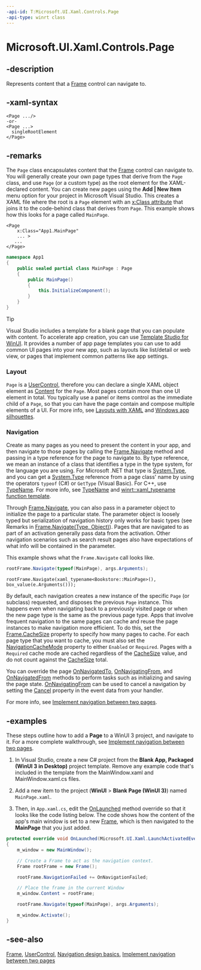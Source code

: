 ```yaml
---
-api-id: T:Microsoft.UI.Xaml.Controls.Page
-api-type: winrt class
---
```


<!-- Class syntax.
public class Page : Windows.UI.Xaml.Controls.UserControl, Windows.UI.Xaml.Controls.IPage, Windows.UI.Xaml.Controls.IPageOverrides
-->

# Microsoft.UI.Xaml.Controls.Page

## -description

Represents content that a [Frame](frame.md) control can navigate to.

## -xaml-syntax

```xaml
<Page .../>
-or-
<Page ...>
  singleRootElement
</Page>
```

## -remarks

The `Page` class encapsulates content that the [Frame](frame.md) control can navigate to. You will generally create your own page types that derive from the `Page` class, and use `Page` (or a custom type) as the root element for the XAML-declared content. You can create new pages using the **Add | New Item** menu option for your project in Microsoft Visual Studio. This creates a XAML file where the root is a `Page` element with an [x:Class attribute](/windows/uwp/xaml-platform/x-class-attribute) that joins it to the code-behind class that derives from `Page`. This example shows how this looks for a page called `MainPage`.

```xaml
<Page
    x:Class="App1.MainPage"
    ... >
   ...
</Page>
```

```csharp
namespace App1
{
    public sealed partial class MainPage : Page
    {
        public MainPage()
        {
            this.InitializeComponent();
        }
    }
}
```

> [!TIP]
> Visual Studio includes a template for a blank page that you can populate with content. To accelerate app creation, you can use [Template Studio for WinUI](https://github.com/microsoft/TemplateStudio#template-studio). It provides a number of app page templates you can use to add common UI pages into your new app, such as layouts like list/detail or web view, or pages that implement common patterns like app settings.

### Layout

`Page` is a [UserControl](usercontrol.md), therefore you can declare a single XAML object element as [Content](usercontrol_content.md) for the `Page`. Most pages contain more than one UI element in total. You typically use a panel or items control as the immediate child of a `Page`, so that you can have the page contain and compose multiple elements of a UI. For more info, see [Layouts with XAML](/windows/apps/design/layout/layouts-with-xaml) and [Windows app silhouettes](/windows/apps/design/basics/app-silhouette).

### Navigation

Create as many pages as you need to present the content in your app, and then navigate to those pages by calling the [Frame.Navigate](frame_navigate_1557370995.md) method and passing in a type reference for the page to navigate to. By type reference, we mean an instance of a class that identifies a type in the type system, for the language you are using. For Microsoft .NET that type is [System.Type](/dotnet/api/system.type?view=dotnet-uwp-10.0&preserve-view=true), and you can get a [System.Type](/dotnet/api/system.type?view=dotnet-uwp-10.0&preserve-view=true) reference from a page class' name by using the operators `typeof` (C#) or `GetType` (Visual Basic). For C++, use [TypeName](/uwp/api/windows.ui.xaml.interop.typename). For more info, see [TypeName](/uwp/api/windows.ui.xaml.interop.typename) and [winrt::xaml_typename function template](/uwp/cpp-ref-for-winrt/xaml-typename).

Through [Frame.Navigate](frame_navigate_1557370995.md), you can also pass in a parameter object to initialize the page to a particular state. The parameter object is loosely typed but serialization of navigation history only works for basic types (see Remarks in [Frame.Navigate(Type, Object)](frame_navigate_1603787821.md)). Pages that are navigated to as part of an activation generally pass data from the activation. Other navigation scenarios such as search result pages also have expectations of what info will be contained in the parameter.

This example shows what the `Frame.Navigate` call looks like.

```csharp
rootFrame.Navigate(typeof(MainPage), args.Arguments);
```

```cppwinrt
rootFrame.Navigate(xaml_typename<Bookstore::MainPage>(), box_value(e.Arguments()));
```

By default, each navigation creates a new instance of the specific `Page` (or subclass) requested, and disposes the previous `Page` instance. This happens even when navigating back to a previously visited page or when the new page type is the same as the previous page type. Apps that involve frequent navigation to the same pages can cache and reuse the page instances to make navigation more efficient. To do this, set the [Frame.CacheSize](frame_cachesize.md) property to specify how many pages to cache. For each page type that you want to cache, you must also set the [NavigationCacheMode](page_navigationcachemode.md) property to either `Enabled` or `Required`. Pages with a `Required` cache mode are cached regardless of the [CacheSize](frame_cachesize.md) value, and do not count against the [CacheSize](frame_cachesize.md) total.

You can override the page [OnNavigatedTo](page_onnavigatedto_1316593960.md), [OnNavigatingFrom](page_onnavigatingfrom_1820075439.md), and [OnNavigatedFrom](page_onnavigatedfrom_1545714785.md) methods to perform tasks such as initializing and saving the page state. [OnNavigatingFrom](page_onnavigatingfrom_1820075439.md) can be used to cancel a navigation by setting the [Cancel](../microsoft.ui.xaml.navigation/navigatingcanceleventargs_cancel.md) property in the event data from your handler.

For more info, see [Implement navigation between two pages](/windows/apps/design/basics/navigate-between-two-pages).

## -examples

These steps outline how to add a **Page** to a WinUI 3 project, and navigate to it. For a more complete walkthrough, see [Implement navigation between two pages](/windows/apps/design/basics/navigate-between-two-pages).

1. In Visual Studio, create a new C# project from the **Blank App, Packaged (WinUI 3 in Desktop)** project template. Remove any example code that's included in the template from the MainWindow.xaml and MainWindow.xaml.cs files.

1. Add a new item to the project (**WinUI** > **Blank Page (WinUI 3)**) named `MainPage.xaml`.

1. Then, in `App.xaml.cs`, edit the [OnLaunched](../microsoft.ui.xaml/application_onlaunched_1344752508.md) method override so that it looks like the code listing below. The code shows how the content of the app's main window is set to a new [Frame](frame.md), which is then navigated to the **MainPage** that you just added.

```csharp
protected override void OnLaunched(Microsoft.UI.Xaml.LaunchActivatedEventArgs args)
{
    m_window = new MainWindow();

    // Create a Frame to act as the navigation context.
    Frame rootFrame = new Frame();

    rootFrame.NavigationFailed += OnNavigationFailed;

    // Place the frame in the current Window
    m_window.Content = rootFrame;

    rootFrame.Navigate(typeof(MainPage), args.Arguments);

    m_window.Activate();
}
```

## -see-also

[Frame](frame.md), [UserControl](usercontrol.md), [Navigation design basics](/windows/apps/design/basics/navigation-basics), [Implement navigation between two pages](/windows/apps/design/basics/navigate-between-two-pages)
